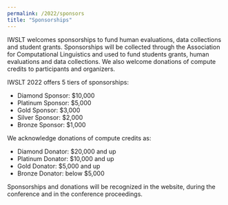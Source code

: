 ```yaml
---
permalink: /2022/sponsors
title: "Sponsorships"
---
```


IWSLT welcomes sponsorships to fund human evaluations, data collections and student grants. 
Sponsorships will be collected through the Association for Computational Linguistics 
and used to fund students grants, human evaluations and data collections. We also welcome 
donations of compute credits to participants and organizers.  

IWSLT 2022 offers 5 tiers of sponsorships: 

- Diamond Sponsor: $10,000 
- Platinum Sponsor: $5,000 
- Gold Sponsor:     $3,000 
- Silver Sponsor:   $2,000 
- Bronze Sponsor:   $1,000  

We acknowledge donations of compute credits as:

- Diamond Donator:  $20,000 and up 
- Platinum Donator: $10,000 and up
- Gold Donator:     $5,000 and up
- Bronze Donator:   below $5,000 

Sponsorships and donations will be recognized in the website, during the conference and in the conference proceedings. 


